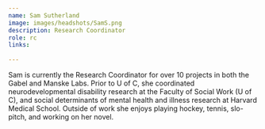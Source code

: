 ```yaml
---
name: Sam Sutherland
image: images/headshots/SamS.png
description: Research Coordinator
role: rc
links:
  
---
```


Sam is currently the Research Coordinator for over 10 projects in both the Gabel and Manske Labs. Prior to U of C, she coordinated neurodevelopmental disability research at the Faculty of Social Work (U of C), and social determinants of mental health and illness research at Harvard Medical School. Outside of work she enjoys playing hockey, tennis, slo-pitch, and working on her novel.

